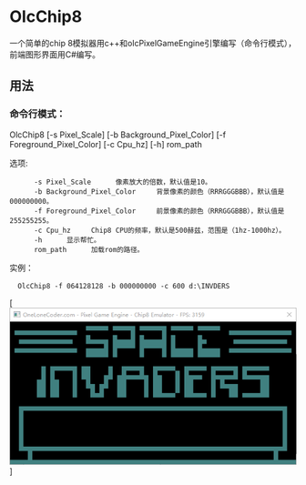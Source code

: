 # OlcChip8
一个简单的chip 8模拟器用c++和olcPixelGameEngine引擎编写（命令行模式），前端图形界面用C#编写。
## 用法
### 命令行模式：
OlcChip8 [-s Pixel_Scale] [-b Background_Pixel_Color] [-f Foreground_Pixel_Color] [-c Cpu_hz] [-h] rom_path

选项:

          -s Pixel_Scale      像素放大的倍数，默认值是10。
          -b Background_Pixel_Color     背景像素的颜色（RRRGGGBBB），默认值是000000000。
          -f Foreground_Pixel_Color     前景像素的颜色（RRRGGGBBB），默认值是255255255。
          -c Cpu_hz     Chip8 CPU的频率，默认是500赫兹，范围是（1hz-1000hz）。
          -h      显示帮忙。
          rom_path      加载rom的路径。
          
实例：

      OlcChip8 -f 064128128 -b 000000000 -c 600 d:\INVDERS

[![OlcChip8 Emulator Command Line](https://github.com/NeroJin/OlcChip8/blob/master/doc/pic/cmd_sample.png)]
